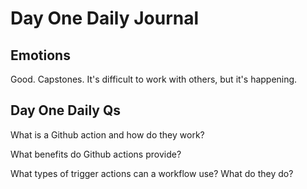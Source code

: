 # Day One Daily Journal

## Emotions

Good. Capstones. It's difficult to work with others, but it's happening.

## Day One Daily Qs

What is a Github action and how do they work?



What benefits do Github actions provide?



What types of trigger actions can a workflow use? What do they do?


